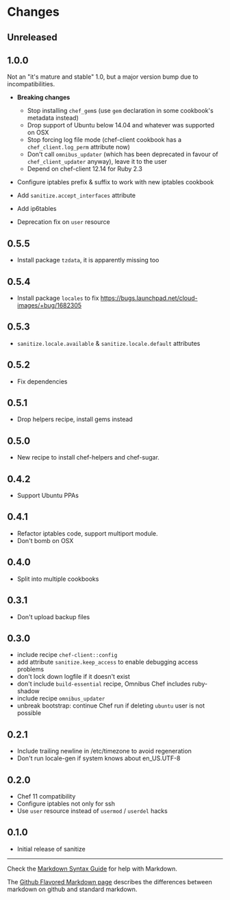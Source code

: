 Changes
=======

Unreleased
----------

1.0.0
-----
Not an "it's mature and stable" 1.0, but a major version bump due to
incompatibilities.

* **Breaking changes**
  - Stop installing `chef_gem`s (use `gem` declaration in some
    cookbook's metadata instead)
  - Drop support of Ubuntu below 14.04 and whatever was supported on
    OSX
  - Stop forcing log file mode (chef-client cookbook has a
    `chef_client.log_perm` attribute now)
  - Don't call `omnibus_updater` (which has been deprecated in favour
    of `chef_client_updater` anyway), leave it to the user
  - Depend on chef-client 12.14 for Ruby 2.3

* Configure iptables prefix & suffix to work with new iptables
  cookbook
* Add `sanitize.accept_interfaces` attribute
* Add ip6tables
* Deprecation fix on `user` resource

0.5.5
-----
* Install package `tzdata`, it is apparently missing too

0.5.4
-----
* Install package `locales` to fix https://bugs.launchpad.net/cloud-images/+bug/1682305

0.5.3
-----
* `sanitize.locale.available` & `sanitize.locale.default` attributes

0.5.2
-----
* Fix dependencies

0.5.1
-----
* Drop helpers recipe, install gems instead

0.5.0
-----
* New recipe to install chef-helpers and chef-sugar.

0.4.2
-----
* Support Ubuntu PPAs

0.4.1
-----
* Refactor iptables code, support multiport module.
* Don't bomb on OSX

0.4.0
-----
* Split into multiple cookbooks

0.3.1
-----
* Don't upload backup files

0.3.0
-----
* include recipe `chef-client::config`
* add attribute `sanitize.keep_access` to enable debugging access
  problems
* don't lock down logfile if it doesn't exist
* don't include `build-essential` recipe, Omnibus Chef includes
  ruby-shadow
* include recipe `omnibus_updater`
* unbreak bootstrap: continue Chef run if deleting `ubuntu` user is not possible

0.2.1
-----
* Include trailing newline in /etc/timezone to avoid regeneration
* Don't run locale-gen if system knows about en_US.UTF-8

0.2.0
-----
* Chef 11 compatibility
* Configure iptables not only for ssh
* Use `user` resource instead of `usermod` / `userdel` hacks

0.1.0
-----
* Initial release of sanitize

- - - 
Check the [Markdown Syntax Guide](http://daringfireball.net/projects/markdown/syntax) for help with Markdown.

The [Github Flavored Markdown page](http://github.github.com/github-flavored-markdown/) describes the differences between markdown on github and standard markdown.
